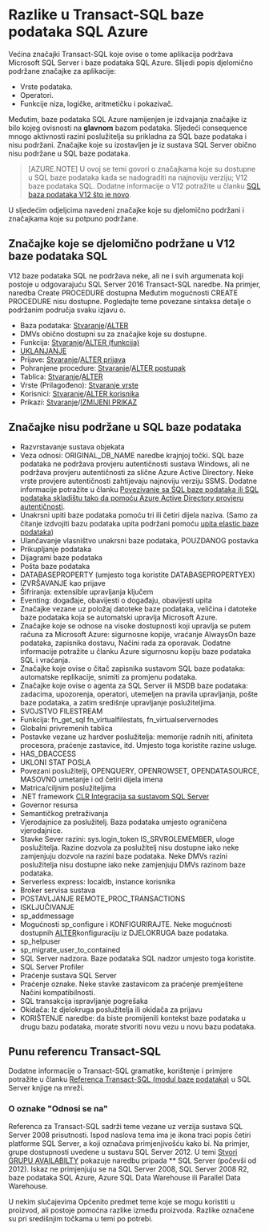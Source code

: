 <properties
   pageTitle="Nije podržana u T-SQL baze podataka Azure SQL | Microsoft Azure"
   description="Transakcija SQL naredbe koje manje od u potpunosti podržane u bazi podataka SQL Azure"
   services="sql-database"
   documentationCenter=""
   authors="BYHAM"
   manager="jhubbard"
   editor=""
   tags=""/>

<tags
   ms.service="sql-database"
   ms.devlang="na"
   ms.topic="article"
   ms.tgt_pltfrm="na"
   ms.workload="data-management"
   ms.date="08/30/2016"
   ms.author="rick.byham@microsoft.com"/>

# <a name="azure-sql-database-transact-sql-differences"></a>Razlike u Transact-SQL baze podataka SQL Azure


Većina značajki Transact-SQL koje ovise o tome aplikacija podržava Microsoft SQL Server i baze podataka SQL Azure. Slijedi popis djelomično podržane značajke za aplikacije:

- Vrste podataka.
- Operatori.
- Funkcije niza, logičke, aritmetičku i pokazivač.

Međutim, baze podataka SQL Azure namijenjen je izdvajanja značajke iz bilo kojeg ovisnosti na **glavnom** bazom podataka. Sljedeći consequence mnogo aktivnosti razini poslužitelja su prikladna za SQL baze podataka i nisu podržani. Značajke koje su izostavljen je iz sustava SQL Server obično nisu podržane u SQL baze podataka.

> [AZURE.NOTE]
> U ovoj se temi govori o značajkama koje su dostupne u SQL baze podataka kada se nadograditi na najnoviju verziju; V12 baze podataka SQL. Dodatne informacije o V12 potražite u članku [SQL baza podataka V12 što je novo](sql-database-v12-whats-new.md).

U sljedećim odjeljcima navedeni značajke koje su djelomično podržani i značajkama koje su potpuno podržane.


## <a name="features-partially-supported-in-sql-database-v12"></a>Značajke koje se djelomično podržane u V12 baze podataka SQL

V12 baze podataka SQL ne podržava neke, ali ne i svih argumenata koji postoje u odgovarajuću SQL Server 2016 Transact-SQL naredbe. Na primjer, naredba Create PROCEDURE dostupna Međutim mogućnosti CREATE PROCEDURE nisu dostupne. Pogledajte teme povezane sintaksa detalje o podržanim područja svaku izjavu o.

- Baza podataka: [Stvaranje](https://msdn.microsoft.com/library/dn268335.aspx )/[ALTER](https://msdn.microsoft.com/library/ms174269.aspx)
- DMVs obično dostupni su za značajke koje su dostupne.
- Funkcija: [Stvaranje](https://msdn.microsoft.com/library/ms186755.aspx)/[ALTER (funkcija)](https://msdn.microsoft.com/library/ms186967.aspx)
- [UKLANJANJE](https://msdn.microsoft.com/library/ms173730.aspx) 
- Prijave: [Stvaranje](https://msdn.microsoft.com/library/ms189751.aspx)/[ALTER prijava](https://msdn.microsoft.com/library/ms189828.aspx)
- Pohranjene procedure: [Stvaranje](https://msdn.microsoft.com/library/ms187926.aspx)/[ALTER postupak](https://msdn.microsoft.com/library/ms189762.aspx)
- Tablica: [Stvaranje](https://msdn.microsoft.com/library/dn305849.aspx)/[ALTER](https://msdn.microsoft.com/library/ms190273.aspx)
- Vrste (Prilagođeno): [Stvaranje vrste](https://msdn.microsoft.com/library/ms175007.aspx)
- Korisnici: [Stvaranje](https://msdn.microsoft.com/library/ms173463.aspx)/[ALTER korisnika](https://msdn.microsoft.com/library/ms176060.aspx)
- Prikazi: [Stvaranje](https://msdn.microsoft.com/library/ms187956.aspx)/[IZMIJENI PRIKAZ](https://msdn.microsoft.com/library/ms173846.aspx)

## <a name="features-not-supported-in-sql-database"></a>Značajke nisu podržane u SQL baze podataka

- Razvrstavanje sustava objekata
- Veza odnosi: ORIGINAL_DB_NAME naredbe krajnjoj točki. SQL baze podataka ne podržava provjeru autentičnosti sustava Windows, ali ne podržava provjeru autentičnosti za slične Azure Active Directory. Neke vrste provjere autentičnosti zahtijevaju najnoviju verziju SSMS. Dodatne informacije potražite u članku [Povezivanje sa SQL baze podataka ili SQL podataka skladištu tako da pomoću Azure Active Directory provjeru autentičnosti](sql-database-aad-authentication.md).
- Unakrsni upiti baze podataka pomoću tri ili četiri dijela naziva. (Samo za čitanje izdvojiti bazu podataka upita podržani pomoću [upita elastic baze podataka](sql-database-elastic-query-overview.md))
- Ulančavanje vlasništvo unakrsni baze podataka, POUZDANOG postavka
- Prikupljanje podataka
- Dijagrami baze podataka
- Pošta baze podataka
- DATABASEPROPERTY (umjesto toga koristite DATABASEPROPERTYEX)
- IZVRŠAVANJE kao prijave
- Šifriranja: extensible upravljanja ključem
- Eventing: događaje, obavijesti o događaju, obavijesti upita
- Značajke vezane uz položaj datoteke baze podataka, veličina i datoteke baze podataka koja se automatski upravlja Microsoft Azure.
- Značajke koje se odnose na visoke dostupnosti koji upravlja se putem računa za Microsoft Azure: sigurnosne kopije, vraćanje AlwaysOn baze podataka, zapisnika dostavu, Načini rada za oporavak. Dodatne informacije potražite u članku Azure sigurnosnu kopiju baze podataka SQL i vraćanja.
- Značajke koje ovise o čitač zapisnika sustavom SQL baze podataka: automatske replikacije, snimiti za promjenu podataka.
- Značajke koje ovise o agenta za SQL Server ili MSDB baze podataka: zadacima, upozorenja, operatori, utemeljen na pravila upravljanja, pošte baze podataka, a zatim središnje upravljanje poslužiteljima.
- SVOJSTVO FILESTREAM
- Funkcija: fn_get_sql fn_virtualfilestats, fn_virtualservernodes
- Globalni privremenih tablica
- Postavke vezane uz hardver poslužitelja: memorije radnih niti, afiniteta procesora, praćenje zastavice, itd. Umjesto toga koristite razine usluge.
- HAS_DBACCESS
- UKLONI STAT POSLA
- Povezani poslužitelji, OPENQUERY, OPENROWSET, OPENDATASOURCE, MASOVNO umetanje i od četiri dijela imena
- Matrica/ciljnim poslužiteljima
- .NET framework [CLR Integracija sa sustavom SQL Server](http://msdn.microsoft.com/library/ms254963.aspx)
- Governor resursa
- Semantičkog pretraživanja
- Vjerodajnice za poslužitelj. Baza podataka umjesto ograničena vjerodajnice.
- Stavke Sever razini: sys.login_token IS_SRVROLEMEMBER, uloge poslužitelja. Razine dozvola za poslužitelj nisu dostupne iako neke zamjenjuju dozvole na razini baze podataka. Neke DMVs razini poslužitelja nisu dostupne iako neke zamjenjuju DMVs razinom baze podataka.
- Serverless express: localdb, instance korisnika
- Broker servisa sustava
- POSTAVLJANJE REMOTE_PROC_TRANSACTIONS
- ISKLJUČIVANJE
- sp_addmessage
- Mogućnosti sp_configure i KONFIGURIRAJTE. Neke mogućnosti dostupnih [ALTER](https://msdn.microsoft.com/library/mt629158.aspx)konfiguraciju iz DJELOKRUGA baze podataka.
- sp_helpuser
- sp_migrate_user_to_contained
- SQL Server nadzora. Baze podataka SQL nadzor umjesto toga koristite.
- SQL Server Profiler
- Praćenje sustava SQL Server
- Praćenje oznake. Neke stavke zastavicom za praćenje premještene Načini kompatibilnosti.
- SQL transakcija ispravljanje pogrešaka
- Okidača: Iz djelokruga poslužitelja ili okidača za prijavu
- KORIŠTENJE naredbe: da biste promijenili kontekst baze podataka u drugu bazu podataka, morate stvoriti novu vezu u novu bazu podataka.


## <a name="full-transact-sql-reference"></a>Punu referencu Transact-SQL

Dodatne informacije o Transact-SQL gramatike, korištenje i primjere potražite u članku [Referenca Transact-SQL (modul baze podataka)](https://msdn.microsoft.com/library/bb510741.aspx) u SQL Server knjige na mreži. 

### <a name="about-the-applies-to-tags"></a>O oznake "Odnosi se na"

Referenca za Transact-SQL sadrži teme vezane uz verzija sustava SQL Server 2008 prisutnosti. Ispod naslova tema ima je ikona traci popis četiri platforme SQL Server, a koji označava primjenjivošću kako bi. Na primjer, grupe dostupnosti uvedene u sustavu SQL Server 2012. U temi [Stvori GRUPU AVAILABILTY](https://msdn.microsoft.com/library/ff878399.aspx) pokazuje naredbu pripada ** SQL Server (počevši od 2012). Iskaz ne primjenjuju se na SQL Server 2008, SQL Server 2008 R2, baze podataka SQL Azure, Azure SQL Data Warehouse ili Parallel Data Warehouse.

U nekim slučajevima Općenito predmet teme koje se mogu koristiti u proizvod, ali postoje pomoćna razlike između proizvoda. Razlike označene su pri središnjim točkama u temi po potrebi.

